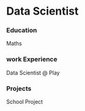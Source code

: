 # Data Scientist

### Education
Maths

### work Experience
Data Scientist @ Play

### Projects
School Project
